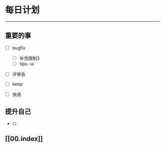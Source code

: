 
# 每日计划
---
## 重要的事

- [ ]  bugfix
    - [ ] 补充限制3
    - [ ] tips- ui
- [ ]  评审会
- [ ]  keep
- [ ] 快递




## 提升自己

- [ ] 



## [[00.index]]










